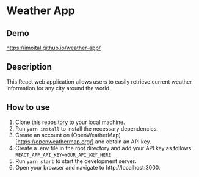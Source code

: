 # Weather App

## Demo

https://imoital.github.io/weather-app/

## Description

This React web application allows users to easily retrieve current weather information for any city around the world.

## How to use

1. Clone this repository to your local machine.
2. Run `yarn install` to install the necessary dependencies.
3. Create an account on (OpenWeatherMap)[https://openweathermap.org/] and obtain an API key.
4. Create a .env file in the root directory and add your API key as follows: `REACT_APP_API_KEY=YOUR_API_KEY_HERE`
5. Run `yarn start` to start the development server.
6. Open your browser and navigate to http://localhost:3000.
